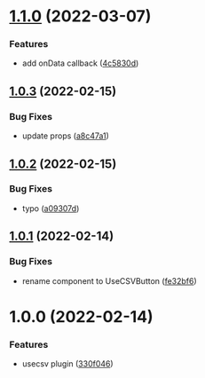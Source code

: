 # [1.1.0](https://github.com/layercodedev/usecsv-vuejs-plugin/compare/v1.0.3...v1.1.0) (2022-03-07)


### Features

* add onData callback ([4c5830d](https://github.com/layercodedev/usecsv-vuejs-plugin/commit/4c5830debdb8e1d98ec23f7b8c0ec7a8ad4a6bfe))

## [1.0.3](https://github.com/layercodedev/usecsv-vuejs-plugin/compare/v1.0.2...v1.0.3) (2022-02-15)


### Bug Fixes

* update props ([a8c47a1](https://github.com/layercodedev/usecsv-vuejs-plugin/commit/a8c47a1d2743ac2ea41c3f590a60080cd92634af))

## [1.0.2](https://github.com/layercodedev/usecsv-vuejs-plugin/compare/v1.0.1...v1.0.2) (2022-02-15)


### Bug Fixes

* typo ([a09307d](https://github.com/layercodedev/usecsv-vuejs-plugin/commit/a09307d09ec88c6cac0dbf92274e68e82b8677b9))

## [1.0.1](https://github.com/layercodedev/usecsv-vuejs-plugin/compare/v1.0.0...v1.0.1) (2022-02-14)


### Bug Fixes

* rename component to UseCSVButton ([fe32bf6](https://github.com/layercodedev/usecsv-vuejs-plugin/commit/fe32bf678a14b08112370f907088c93433fcde59))

# 1.0.0 (2022-02-14)


### Features

* usecsv plugin ([330f046](https://github.com/layercodedev/usecsv-vuejs-plugin/commit/330f046d551eee9b2caf32ded1a173cd594e5e1f))
